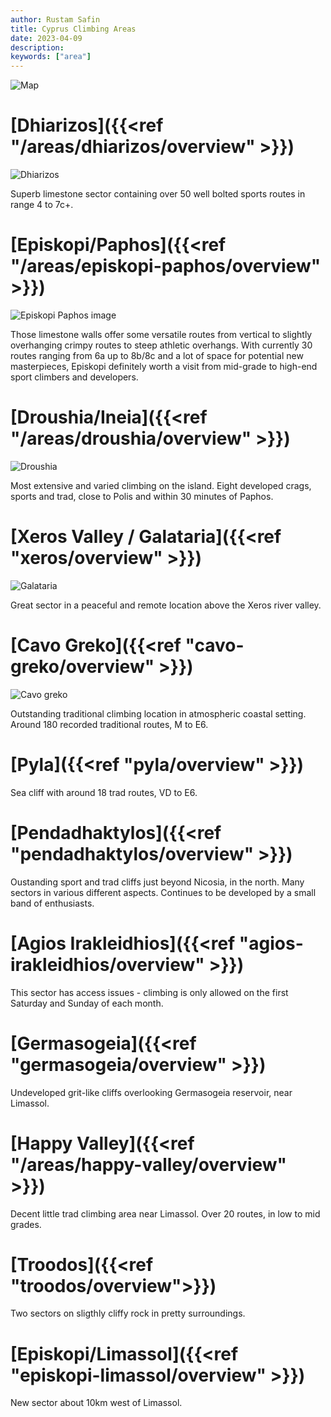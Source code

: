 ```yaml
---
author: Rustam Safin
title: Cyprus Climbing Areas
date: 2023-04-09
description:
keywords: ["area"]
---
```


![Map](/map.png)

# [Dhiarizos]({{<ref "/areas/dhiarizos/overview" >}})

![Dhiarizos](/dhiarizos/overview.jpg)

Superb limestone sector containing over 50 well bolted sports routes in range 4 to 7c+.

# [Episkopi/Paphos]({{<ref "/areas/episkopi-paphos/overview" >}})

![Episkopi Paphos image](/episkopi-paphos/overview.jpg)

Those limestone walls offer some versatile routes from vertical to slightly overhanging crimpy routes to steep athletic overhangs. With currently 30 routes ranging from 6a up to 8b/8c and a lot of space for potential new masterpieces, Episkopi definitely worth a visit from mid-grade to high-end sport climbers and developers.

# [Droushia/Ineia]({{<ref "/areas/droushia/overview" >}})

![Droushia](/droushia/gerakopetra.jpg)

Most extensive and varied climbing on the island. Eight developed crags, sports and trad, close to Polis and within 30 minutes of Paphos.

# [Xeros Valley / Galataria]({{<ref "xeros/overview" >}})

![Galataria](/xeros/galataria.jpg)

Great sector in a peaceful and remote location above the Xeros river valley.

# [Cavo Greko]({{<ref "cavo-greko/overview" >}})

![Cavo greko](/cavo-greko/main.jpg)

Outstanding traditional climbing location in atmospheric coastal setting. Around 180 recorded traditional routes, M to E6.

# [Pyla]({{<ref "pyla/overview" >}})

Sea cliff with around 18 trad routes, VD to E6.

# [Pendadhaktylos]({{<ref "pendadhaktylos/overview" >}})

Oustanding sport and trad cliffs just beyond Nicosia, in the north. Many sectors in various different aspects. Continues to be developed by a small band of enthusiasts.

# [Agios Irakleidhios]({{<ref "agios-irakleidhios/overview" >}})

This sector has access issues - climbing is only allowed on the first Saturday and Sunday of each month.

# [Germasogeia]({{<ref "germasogeia/overview" >}})

Undeveloped grit-like cliffs overlooking Germasogeia reservoir, near Limassol.

# [Happy Valley]({{<ref "/areas/happy-valley/overview" >}})

Decent little trad climbing area near Limassol. Over 20 routes, in low to mid grades.

# [Troodos]({{<ref "troodos/overview">}})

Two sectors on sligthly cliffy rock in pretty surroundings.

# [Episkopi/Limassol]({{<ref "episkopi-limassol/overview" >}})

New sector about 10km west of Limassol.